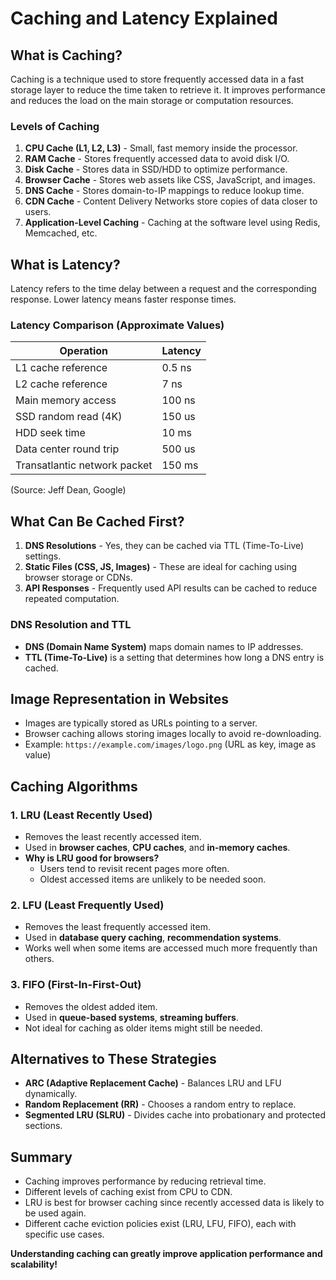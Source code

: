 # Caching and Latency Explained

## What is Caching?
Caching is a technique used to store frequently accessed data in a fast storage layer to reduce the time taken to retrieve it. It improves performance and reduces the load on the main storage or computation resources.

### Levels of Caching
1. **CPU Cache (L1, L2, L3)** - Small, fast memory inside the processor.
2. **RAM Cache** - Stores frequently accessed data to avoid disk I/O.
3. **Disk Cache** - Stores data in SSD/HDD to optimize performance.
4. **Browser Cache** - Stores web assets like CSS, JavaScript, and images.
5. **DNS Cache** - Stores domain-to-IP mappings to reduce lookup time.
6. **CDN Cache** - Content Delivery Networks store copies of data closer to users.
7. **Application-Level Caching** - Caching at the software level using Redis, Memcached, etc.

## What is Latency?
Latency refers to the time delay between a request and the corresponding response. Lower latency means faster response times.

### Latency Comparison (Approximate Values)
| Operation | Latency |
|-----------|---------|
| L1 cache reference | 0.5 ns |
| L2 cache reference | 7 ns |
| Main memory access | 100 ns |
| SSD random read (4K) | 150 us |
| HDD seek time | 10 ms |
| Data center round trip | 500 us |
| Transatlantic network packet | 150 ms |

(Source: Jeff Dean, Google)

## What Can Be Cached First?
1. **DNS Resolutions** - Yes, they can be cached via TTL (Time-To-Live) settings.
2. **Static Files (CSS, JS, Images)** - These are ideal for caching using browser storage or CDNs.
3. **API Responses** - Frequently used API results can be cached to reduce repeated computation.

### DNS Resolution and TTL
- **DNS (Domain Name System)** maps domain names to IP addresses.
- **TTL (Time-To-Live)** is a setting that determines how long a DNS entry is cached.

## Image Representation in Websites
- Images are typically stored as URLs pointing to a server.
- Browser caching allows storing images locally to avoid re-downloading.
- Example: `https://example.com/images/logo.png` (URL as key, image as value)

## Caching Algorithms
### 1. **LRU (Least Recently Used)**
- Removes the least recently accessed item.
- Used in **browser caches**, **CPU caches**, and **in-memory caches**.
- **Why is LRU good for browsers?**
  - Users tend to revisit recent pages more often.
  - Oldest accessed items are unlikely to be needed soon.

### 2. **LFU (Least Frequently Used)**
- Removes the least frequently accessed item.
- Used in **database query caching**, **recommendation systems**.
- Works well when some items are accessed much more frequently than others.

### 3. **FIFO (First-In-First-Out)**
- Removes the oldest added item.
- Used in **queue-based systems**, **streaming buffers**.
- Not ideal for caching as older items might still be needed.

## Alternatives to These Strategies
- **ARC (Adaptive Replacement Cache)** - Balances LRU and LFU dynamically.
- **Random Replacement (RR)** - Chooses a random entry to replace.
- **Segmented LRU (SLRU)** - Divides cache into probationary and protected sections.

## Summary
- Caching improves performance by reducing retrieval time.
- Different levels of caching exist from CPU to CDN.
- LRU is best for browser caching since recently accessed data is likely to be used again.
- Different cache eviction policies exist (LRU, LFU, FIFO), each with specific use cases.

**Understanding caching can greatly improve application performance and scalability!**

